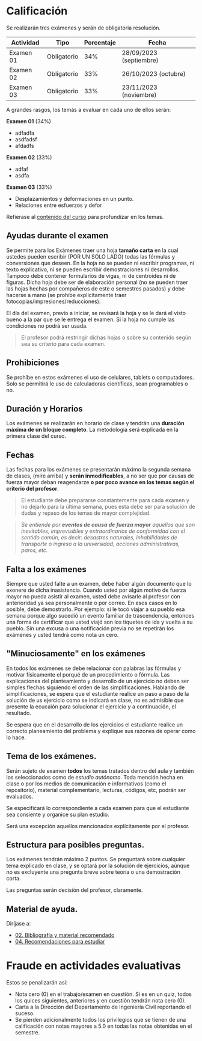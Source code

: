 # Calificación 

Se realizarán tres exámenes y serán de obligatoria resolución. 

| Actividad  | Tipo        | Porcentaje | Fecha                   |
| ---        | ---         | ---        | ---                     |
| Examen 01  | Obligatorio | 34%        | 28/09/2023 (septiembre) |
| Examen 02  | Obligatorio | 33%        | 26/10/2023 (octubre)    |
| Examen 03  | Obligatorio | 33%        | 23/11/2023 (noviembre)  |

A grandes rasgos, los temás a evaluar en cada uno de ellos serán:

**Examen 01** (34%)
- adfadfa
- asdfadsf
- afdadfs

**Examen 02** (33%)
- adfaf
- asdfa

**Examen 03** (33%)
- Desplazamientos y deformaciones en un punto.
- Relaciones entre esfuerzos y defor

Refierase al [contenido del curso](01--contenido-analisis-estructural-basico.md) para profundizar en los temas.


## Ayudas durante el examen
Se permite para los Exámenes traer una hoja **tamaño carta** en la cual ustedes pueden escribir (POR UN SOLO LADO) todas las fórmulas y conversiones que deseen. En la hoja no se pueden ni escribir programas, ni texto explicativo, ni se pueden escribir demostraciones ni desarrollos. Tampoco debe contener formularios de vigas, ni de centroides ni de figuras. Dicha hoja debe ser de elaboración personal (no se pueden traer las hojas hechas por compañeros de este o semestres pasados) y debe hacerse a mano (se prohíbe explícitamente traer fotocopias/impresiones/reducciones). 

El día del examen, previo a iniciar, se revisará la hoja y se le dará el visto bueno a la par que se le entrega el examen. Si la hoja no cumple las condiciones no podrá ser usada.

>El profesor podrá restringir dichas hojas o sobre su contenido según sea su criterio para cada examen.


## Prohibiciones
Se prohíbe en estos exámenes el uso de celulares, tablets o computadores. Solo se permitirá le uso de calculadoras científicas, sean programables o no. 

## Duración y Horarios
Los exámenes se realizarán en horario de clase y tendrán una **duración máxima de un bloque completo**. La metodología será explicada en la primera clase del curso.

## Fechas
Las fechas para los exámenes se presentarán máximo la segunda semana de clases, (mire arriba) y **serán inmodificables**, a no ser que por causas de fuerza mayor deban reagendarze **o por poco avance en los temas según el criterio del profesor**. 

>El estudiante debe prepararse constantemente para cada examen y no dejarlo para la última semana, pues esta debe ser para solución de dudas y repaso de los temas de mayor complejidad.

>*Se entiende por **eventos de causa de fuerza mayor** aquellos que son inevitables, imprevisibles y extraordinarios de conformidad con el sentido común, es decir: desastres naturales, inhabilidades de transporte o ingreso a la universidad, acciones administrativas, paros, etc.* 


## Falta a los exámenes
Siempre que usted falte a un examen, debe haber algún documento que lo exonere de dicha inasistencia. Cuando usted por algún motivo de fuerza mayor no pueda asistir al examen, usted debe avisarle al profesor con anterioridad ya sea personalmente o por correo. En esos casos en lo posible, debe demostrarlo. Por ejemplo: si le tocó viajar a su pueblo esa semana porque algo sucedió un evento familiar de trascendencia, entonces una forma de certificar que usted viajó son los tiquetes de ida y vuelta a su pueblo. Sin una excusa o una notificación previa no se repetirán los exámenes y usted tendrá como nota un cero.


## "Minuciosamente" en los exámenes
En todos los exámenes se debe relacionar con palabras las fórmulas y motivar físicamente el porqué de un procedimiento o fórmula. Las explicaciones del planteamiento y desarrollo de un ejercicio no deben ser simples flechas siguiendo el orden de las simplificaciones. Hablando de simplificaciones, se espera que el estudiante realice un paso a paso de la solución de us ejercicio como se indicará en clase, no es admisible que presente la ecucaión para solucionar el ejercicio y a continuación, el resultado. 

Se espera que en el desarrollo de los ejercicios el estudiante realice un correcto planeamiento del problema y explique sus razones de operar como lo hace. 

## Tema de los exámenes.
Serán sujeto de examen **todos** los temas tratados dentro del aula y también los seleccionados como de *estudio autónomo*. Toda mención hecha en clase o por los medios de comunicación e informativos (como el repositorio), material complementario, lecturas, códigos, etc, podrán ser evaluados.

Se especificará lo correspondiente a cada examen para que el estudiante sea consiente y organice su plan estudio.

Será una excepción aquellos mencionados explícitamente por el profesor.

## Estructura para posibles preguntas.
Los exámenes tendrán máximo 2 puntos. Se preguntará sobre cualquier tema explicado en clase, y se optará por la solución de ejercicios, aúnque no es excluyente una pregunta breve sobre teoría o una demostración corta.

Las preguntas serán decisión del profesor, claramente.


## Material de ayuda.
Diríjase a:

* [02. Bibliografía y material recomendado](02--bibliografia-material.md)
* [04. Recomendaciones para estudiar](04--guia-estudio.md)


# Fraude en actividades evaluativas
Estos se penalizarán así:

- Nota cero (0) en el trabajo/examen en cuestión. Si es en un quiz, todos los quices siguientes, anteriores y en cuestión tendrán nota cero (0).
- Carta a la Dirección del Departamento de Ingeniería Civil reportando el suceso.
- Se pierden adicionalmente todos los privilegios que se tienen de una calificación con notas mayores a 5.0 en todas las notas obtenidas en el semestre.